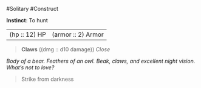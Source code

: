 #Solitary #Construct

**Instinct**: To hunt

|       |         |
| ----- | ------- |
| (hp :: 12) HP | (armor :: 2) Armor |

> **Claws** ((dmg :: d10 damage))
> *Close*

*Body of a bear. Feathers of an owl. Beak, claws, and excellent night vision. What’s not to love?*

>Strike from darkness